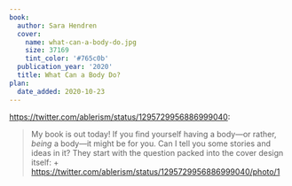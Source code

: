 ```yaml
---
book:
  author: Sara Hendren
  cover:
    name: what-can-a-body-do.jpg
    size: 37169
    tint_color: '#765c0b'
  publication_year: '2020'
  title: What Can a Body Do?
plan:
  date_added: 2020-10-23
---
```


<https://twitter.com/ablerism/status/1295729956886999040>:

> My book is out today! If you find yourself having a body—or rather, *being* a body—it might be for you. Can I tell you some stories and ideas in it? They start with the question packed into the cover design itself: + https://twitter.com/ablerism/status/1295729956886999040/photo/1
